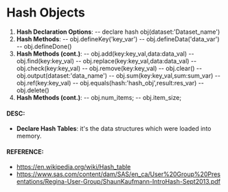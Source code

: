 # Hash Objects

1. **Hash Declaration Options**: 
  -- declare hash obj(dataset:'Dataset_name')
2. **Hash Methods**:
  -- obj.defineKey('key_var')
  -- obj.defineData('data_var')
  -- obj.defineDone()
3. **Hash Methods (cont.)**:
  -- obj.add(key:key_val,data:data_val)
  -- obj.find(key:key_val)
  -- obj.replace(key:key_val,data:data_val)
  -- obj.check(key:key_val)
  -- obj.remove(key:key_val)
  -- obj.clear()
  -- obj.output(dataset:'data_name')
  -- obj.sum(key:key_val,sum:sum_var)
  -- obj.ref(key:key_val)
  -- obj.equals(hash:'hash_obj',result:res_var)
  -- obj.delete()
4. **Hash Methods (cont.)**:
  -- obj.num_items;
  -- obj.item_size;

#### DESC:
  - **Declare Hash Tables**:
   it's the data structures which were loaded into memory.

#### REFERENCE:

  - https://en.wikipedia.org/wiki/Hash_table
  - https://www.sas.com/content/dam/SAS/en_ca/User%20Group%20Presentations/Regina-User-Group/ShaunKaufmann-IntroHash-Sept2013.pdf
